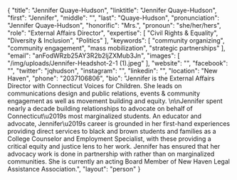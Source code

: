 {
  "title": "Jennifer Quaye-Hudson",
  "linktitle": "Jennifer Quaye-Hudson",
  "first": "Jennifer",
  "middle": "",
  "last": "Quaye-Hudson",
  "pronunciation": "Jennifer Quaye-Hudson",
  "honorific": "Mrs.",
  "pronoun": "she/her/hers",
  "role": "External Affairs Director",
  "expertise": [
    "Civil Rights & Equality",
    "Diversity & Inclusion",
    "Politics"
  ],
  "keywords": [
    "community organizing",
    "community engagement",
    "mass mobilization",
    "strategic partnerships"
  ],
  "email": "anFodWRzb25AY3R2b2ljZXMub3Jn",
  "images": [
    "/img/uploads/Jennifer-Headshot-2-1 (1).jpeg"
  ],
  "website": "",
  "facebook": "",
  "twitter": "jqhudson",
  "instagram": "",
  "linkedin": "",
  "location": "New Haven",
  "phone": "2037106806",
  "bio": "Jennifer is the External Affairs Director with Connecticut Voices for Children.  She leads on communications design and public relations, events & community engagement as well as movement building and equity. \n\nJennifer spent nearly a decade building relationships to advocate on behalf of Connecticut\u2019s most marginalized students. An educator and advocate, Jennifer\u2019s career is grounded in her first-hand experiences providing direct services to black and brown students and families as a College Counselor and Employment Specialist, with these providing a critical equity and justice lens to her work.  Jennifer has ensured that her advocacy work is done in partnership with rather than on marginalized communities. She is currently an acting Board Member of New Haven Legal Assistance Association.",
  "layout": "person"
}
